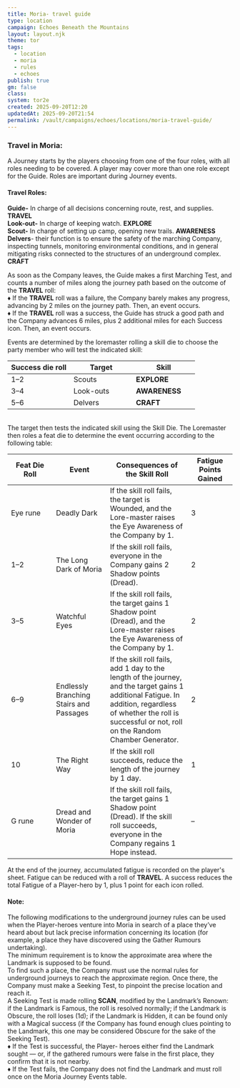 ```yaml
---
title: Moria- travel guide
type: location
campaign: Echoes Beneath the Mountains
layout: layout.njk
theme: tor
tags:
  - location
  - moria
  - rules
  - echoes
publish: true
gm: false
class:
system: tor2e
created: 2025-09-20T12:20
updatedAt: 2025-09-20T21:54
permalink: /vault/campaigns/echoes/locations/moria-travel-guide/
---
```


### Travel in Moria:
A Journey starts by the players choosing from one of the four roles, with all roles needing to be covered. A player may cover more than one role except for the Guide. Roles are important during Journey events.
#### Travel Roles:<br>
**Guide-** In charge of all decisions concerning route, rest, and supplies. **TRAVEL**<br>
**Look-­out-** In charge of keeping watch. **EXPLORE**<br>
**Scout-** In charge of setting up camp, opening new trails. **AWARENESS**<br>
**Delvers**- their function is to ensure the safety of the marching Company, inspecting tunnels, monitoring environmental conditions, and in general mitigating risks connected to the structures of an underground complex. **CRAFT**<br>

As soon as the Company leaves, the Guide makes a first Marching Test, and counts a number of miles along the journey path based on the outcome of the **TRAVEL** roll:<br>
♦ If the **TRAVEL** roll was a failure, the Company barely makes any progress, advancing by 2 miles on the journey path. Then, an event occurs.<br>
♦ If the **TRAVEL** roll was a success, the Guide has struck a good path and the Company advances 6 miles, plus 2 additional miles for each Success icon. Then, an event occurs.

Events are determined by the loremaster rolling a skill die to choose the party member who will test the indicated skill:<br>
<table class="fancy-table table--half">
  <colgroup>
    <col style="width:33.33%">
    <col style="width:33.33%">
    <col style="width:33.33%">
  </colgroup>
  <thead>
    <tr>
      <th>Success die roll</th>
      <th>Target</th>
      <th>Skill</th>
    </tr>
  </thead>
  <tbody>
    <tr>
      <td>1–2</td>
      <td>Scouts</td>
      <td><strong>EXPLORE</strong></td>
    </tr>
    <tr>
      <td>3–4</td>
      <td>Look-outs</td>
      <td><strong>AWARENESS</strong></td>
    </tr>
    <tr>
      <td>5–6</td>
      <td>Delvers</td>
      <td><strong>CRAFT</strong></td>
    </tr>
  </tbody>
</table>
<br>
The target then tests the indicated skill using the Skill Die. The Loremaster then roles a feat die to determine the event occurring according to the following table:<br>

<table class="fancy-table table--full">
  <colgroup>
    <col style="width:20%">
    <col style="width:24%">
    <col style="width:36%">
    <col style="width:20%">
  </colgroup>
  <thead>
    <tr>
      <th>Feat Die Roll</th>
      <th>Event</th>
      <th>Consequences of the Skill Roll</th>
      <th>Fatigue Points Gained</th>
    </tr>
  </thead>
  <tbody>
    <tr>
      <td>Eye rune</td>
      <td>Deadly Dark</td>
      <td>If the skill roll fails, the target is Wounded, and the Lore-master raises the Eye Awareness of the Company by 1.</td>
      <td>3</td>
    </tr>
    <tr>
      <td>1–2</td>
      <td>The Long Dark of Moria</td>
      <td>If the skill roll fails, everyone in the Company gains 2 Shadow points (Dread).</td>
      <td>2</td>
    </tr>
    <tr>
      <td>3–5</td>
      <td>Watchful Eyes</td>
      <td>If the skill roll fails, the target gains 1 Shadow point (Dread), and the Lore-master raises the Eye Awareness of the Company by 1.</td>
      <td>2</td>
    </tr>
    <tr>
      <td>6–9</td>
      <td>Endlessly Branching Stairs and Passages</td>
      <td>If the skill roll fails, add 1 day to the length of the journey, and the target gains 1 additional Fatigue. In addition, regardless of whether the roll is successful or not, roll on the Random Chamber Generator.</td>
      <td>2</td>
    </tr>
    <tr>
      <td>10</td>
      <td>The Right Way</td>
      <td>If the skill roll succeeds, reduce the length of the journey by 1 day.</td>
      <td>1</td>
    </tr>
    <tr>
      <td>G rune</td>
      <td>Dread and Wonder of Moria</td>
      <td>If the skill roll fails, the target gains 1 Shadow point (Dread). If the skill roll succeeds, everyone in the Company regains 1 Hope instead.</td>
      <td>–</td>
    </tr>
  </tbody>
</table>

At the end of the journey, accumulated fatigue is recorded on the player's sheet. Fatigue can be reduced with a roll of **TRAVEL**. A success reduces the total Fatigue of a Player-­hero by 1, plus 1 point for each icon rolled.

#### Note:
The following modifications to the underground journey rules can be used when the Player-­heroes venture into Moria in search of a place they’ve heard about but lack precise information concerning its location (for example, a place they have discovered using the Gather Rumours undertaking).<br>
The minimum requirement is to know the approximate area where the Landmark is supposed to be found.<br>
To find such a place, the Company must use the normal rules for underground journeys to reach the approximate region. Once there, the Company must make a Seeking Test, to pinpoint the precise location and reach it.<br>
A Seeking Test is made rolling **SCAN**, modified by the Landmark’s Renown: if the Landmark is Famous, the roll is resolved normally; if the Landmark is Obscure, the roll loses (1d); if the Landmark is Hidden, it can be found only with a Magical success (if the Company has found enough clues pointing to the Landmark, this one may be considered Obscure for the sake of the Seeking Test).<br>
♦ If the Test is successful, the Player-­ heroes either find the Landmark sought — or, if the gathered rumours were false in the first place, they confirm that it is not nearby.<br>
♦ If the Test fails, the Company does not find the Landmark and must roll once on the Moria Journey Events table.